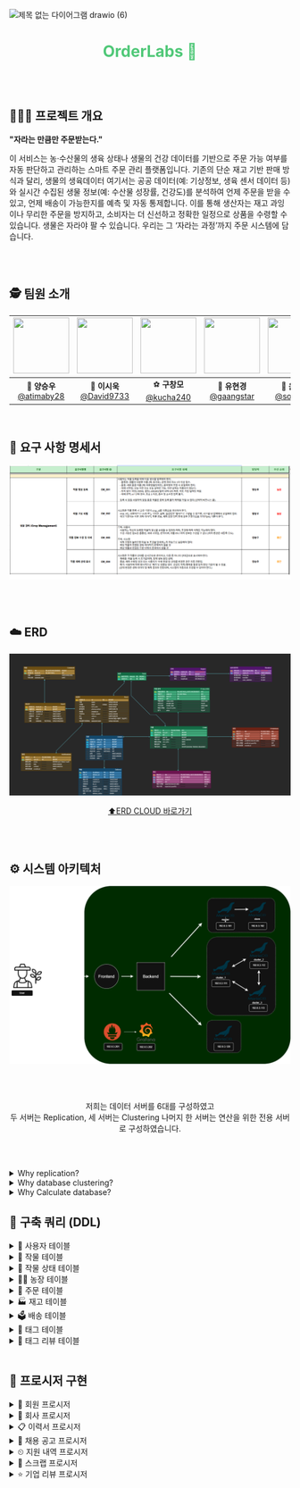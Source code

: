 ![제목 없는 다이어그램 drawio (6)](https://github.com/user-attachments/assets/ef0f38de-3cbd-496c-9786-5433ce05b41c)
<h1 align="center" style="color: #50C878;"> OrderLabs 🌿</h1>


<br><br>




## 🧑🏻‍🌾 프로젝트 개요

<div>
  
  **"자라는 만큼만 주문받는다."** <br>
</div>

이 서비스는 농·수산물의 생육 상태나 생물의 건강 데이터를 기반으로 주문 가능 여부를 
자동 판단하고 관리하는 스마트 주문 관리 플랫폼입니다. 
기존의 단순 재고 기반 판매 방식과 달리, 생물의 생육데이터 여기서는 공공 데이터(예: 
기상정보, 생육 센서 데이터 등)와 실시간 수집된 생물 정보(예: 수산물 성장률, 건강도)를 
분석하여 언제 주문을 받을 수 있고, 언제 배송이 가능한지를 예측 및 자동 통제합니다. 
이를 통해 생산자는 재고 과잉이나 무리한 주문을 방지하고, 소비자는 더 신선하고 정확한 
일정으로 상품을 수령할 수 있습니다. 
생물은 자라야 팔 수 있습니다. 우리는 그 ‘자라는 과정’까지 주문 시스템에 담습니다.

<br><br>

## 🕵️ 팀원 소개

<div align="center">

|   <img src="https://avatars.githubusercontent.com/u/149382180?v=4" width="100" height="100"/>   |   <img src="https://avatars.githubusercontent.com/u/96688099?v=4" width="100" height="100"/>   | <img src="https://avatars.githubusercontent.com/u/195714592?v=4" width="100" height="100"/>  |  <img src="https://avatars.githubusercontent.com/u/92301360?v=4" width="100" height="100"/>  |    <img src="https://avatars.githubusercontent.com/u/201225844?v=4" width="100" height="100"/>      |
| :--------------------------------------------------------: | :--------------------------------------------------------: | :--------------------------------------------------------: | :------------------------------------------------------: | :----------------------------------------------------------: |
| 🐰 **양승우**<br/>[@atimaby28](https://github.com/miyad927) | 🧶 **이시욱**<br/>[@David9733](https://github.com/David9733) | ⚽ **구창모**<br/>[@kucha240](https://github.com/kucha240) | 🐢 **유현경**<br/>[@gaangstar](https://github.com/gaangstar) | 🐉 **윤소민**<br/>[@somminn](https://github.com/somminn) |

</div>
<br>

## 📝 요구 사항 명세서
![요구사항2](./02_요구사항%20정의서.png)

<br><br>

## ☁️ ERD
![OrderLabs-erd](./03_ERD.png)
<div align=center>
  
  [⬆️ERD CLOUD 바로가기](https://www.erdcloud.com/d/GjgSeJRtpNC9jNFpG)
</div>

<br><br>

## ⚙️ 시스템 아키텍처
<img width="1324" alt="전체" src="./04_Architecture.png">

<br><br>

<div align=center>
    저희는 데이터 서버를 6대를 구성하였고 <br>
    두 서버는 Replication, 세 서버는 Clustering 나머지 한 서버는 연산을 위한 전용 서버로 구성하였습니다.
</div>

<br><br>

<details>
  <summary>Why replication?</summary>
  <br>
    운영 서버는 단일 DB 장애 시 전체 서비스가 중단되는 것을 막기 위해 Data Replication을 사용했습니다. 예를 들어, Master-Slave 구조로 구성해서 Master 장애 시 Slave로 자동 전환(Failover)이 가능하도록 했습니다. 이를 통해 서비스의 가용성과 안정성을 최우선으로 하였습니다.
  <br>
</details>

<details>
  <summary>Why database clustering?</summary>
  <br>
    작물 상태나 온도, 습도, 일사량 등의 실시간 기상 데이터가 끊기면 자동화 시스템이 오작동할 수 있어, 클러스터로 장애 대비를 했습니다.

</details>

<details>
  <summary>Why Calculate database?</summary>
  <br>
    운영 DB에 부하를 주지 않고 분석 작업과 계산 작업을 수행하기 위해 별도의 데이터베이스를 사용했습니다. 시계열 데이터를 다룬다는 점과 집계 쿼리를 반복 수행하기 위해, 운영 서비스 성능에 영향을 주지 않도록 했습니다.

</details>

<h2>📌 구축 쿼리 (DDL)</h2>

<details><summary> 🙆 사용자 테이블</summary><div dir="auto">
  <div class="highlight highlight-source-sql notranslate position-relative overflow-auto" dir="auto" data-snippet-clipboard-copy-content="CREATE TABLE users (
    id BIGINT AUTO_INCREMENT PRIMARY KEY,
    name VARCHAR(10) NOT NULL,
    email VARCHAR(20) NOT NULL UNIQUE,
    birth_date DATETIME NOT NULL, 
    phone_number VARCHAR(13) UNIQUE,
    created_at datetime NOT NULL DEFAULT CURRENT_TIMESTAMP,
    home_number VARCHAR(20) UNIQUE,
    address VARCHAR(50) NOT NULL,
    role ENUM('일반 사용자', '생산자') NOT NULL,
    password_hash VARCHAR(100) NOT NULL
);">
<pre><span class="pl-k">CREATE</span> <span class="pl-k">TABLE</span> <span class="pl-en">users</span> (
    id <span class="pl-k">BIGINT</span> <span class="pl-k">AUTO_INCREMENT</span> <span class="pl-k">PRIMARY KEY</span>,
    name <span class="pl-k">VARCHAR</span>(<span class="pl-c1">10</span>) <span class="pl-k">NOT NULL</span>,
    email <span class="pl-k">VARCHAR</span>(<span class="pl-c1">20</span>) <span class="pl-k">NOT NULL</span> <span class="pl-k">UNIQUE</span>,
    birth_date <span class="pl-k">DATETIME</span> <span class="pl-k">NOT NULL</span>, 
    phone_number <span class="pl-k">VARCHAR</span>(<span class="pl-c1">13</span>) <span class="pl-k">UNIQUE</span>,
    created_at <span class="pl-k">DATETIME</span> <span class="pl-k">NOT NULL</span> <span class="pl-k">DEFAULT</span> <span class="pl-c1">CURRENT_TIMESTAMP</span>,
    home_number <span class="pl-k">VARCHAR</span>(<span class="pl-c1">20</span>) <span class="pl-k">UNIQUE</span>,
    address <span class="pl-k">VARCHAR</span>(<span class="pl-c1">50</span>) <span class="pl-k">NOT NULL</span>,
    role <span class="pl-k">ENUM</span>(<span class="pl-s">'일반 사용자'</span>, <span class="pl-s">'생산자'</span>) <span class="pl-k">NOT NULL</span>,
    password_hash <span class="pl-k">VARCHAR</span>(<span class="pl-c1">100</span>) <span class="pl-k">NOT NULL</span>
)</pre>
</div>
</details>
<details><summary>🍅 작물 테이블</summary><div dir="auto">
  <div class="highlight highlight-source-sql notranslate position-relative overflow-auto" dir="auto" data-snippet-clipboard-copy-content="CREATE TABLE Crops (
    id INT NOT NULL,
    farm_id BIGINT NOT NULL,
    user_id BIGINT NOT NULL,
    item_name VARCHAR(50),
    start_date DATE,
    area DATE,
    status ENUM('growing', 'finished', 'discarded'),
    PRIMARY KEY (id, farm_id),
    FOREIGN KEY (user_id) REFERENCES users(id),
    FOREIGN KEY (farm_id) REFERENCES Farm(farm_id)
);">
<pre><span class="pl-k">CREATE</span> <span class="pl-k">TABLE</span> <span class="pl-en">Crops</span> (
    id <span class="pl-k">INT</span> <span class="pl-k">NOT NULL</span>,
    farm_id <span class="pl-k">BIGINT</span> <span class="pl-k">NOT NULL</span>,
    user_id <span class="pl-k">BIGINT</span> <span class="pl-k">NOT NULL</span>,
    item_name <span class="pl-k">VARCHAR</span>(<span class="pl-c1">50</span>),
    start_date <span class="pl-k">DATE</span>,
    area <span class="pl-k">DATE</span>,
    status <span class="pl-k">ENUM</span>(<span class="pl-s">'growing'</span>, <span class="pl-s">'finished'</span>, <span class="pl-s">'discarded'</span>),
    <span class="pl-k">PRIMARY KEY</span> (id, farm_id),
    <span class="pl-k">FOREIGN KEY</span> (user_id) <span class="pl-k">REFERENCES</span> users(id),
    <span class="pl-k">FOREIGN KEY</span> (farm_id) <span class="pl-k">REFERENCES</span> Farm(farm_id)
)</pre>
</div>
</details>
<details><summary>🌿 작물 상태 테이블</summary><div dir="auto">
  <div class="highlight highlight-source-sql notranslate position-relative overflow-auto" dir="auto" data-snippet-clipboard-copy-content="CREATE TABLE crops_state (
    id INT AUTO_INCREMENT,
    crops_id INT NOT NULL,
    crops_state ENUM('growing', 'finished', 'discarded'),
    growth_size FLOAT,
    health_state VARCHAR(50),
    sow_start_date DATE,
    price FLOAT,
    PRIMARY KEY (id),
    FOREIGN KEY (crops_id) REFERENCES crops(id)
);">
<pre><span class="pl-k">CREATE</span> <span class="pl-k">TABLE</span> <span class="pl-en">crops_state</span> (
    id <span class="pl-k">INT</span> <span class="pl-k">AUTO_INCREMENT</span>,
    crops_id <span class="pl-k">INT</span> <span class="pl-k">NOT NULL</span>,
    crops_state <span class="pl-k">ENUM</span>(<span class="pl-s">'growing'</span>, <span class="pl-s">'finished'</span>, <span class="pl-s">'discarded'</span>),
    growth_size <span class="pl-k">FLOAT</span>,
    health_state <span class="pl-k">VARCHAR</span>(<span class="pl-c1">50</span>),
    sow_start_date <span class="pl-k">DATE</span>,
    price <span class="pl-k">FLOAT</span>,
    <span class="pl-k">PRIMARY KEY</span> (id),
    <span class="pl-k">FOREIGN KEY</span> (crops_id) <span class="pl-k">REFERENCES</span> crops(id)
)</pre>
</div>
</div>
</details>
<details><summary>👨‍🌾 농장 테이블</summary><div dir="auto">
  <div class="highlight highlight-source-sql notranslate position-relative overflow-auto" dir="auto" data-snippet-clipboard-copy-content="CREATE TABLE Farm (
    farm_id BIGINT AUTO_INCREMENT PRIMARY KEY,
    user_id BIGINT NOT NULL,
    FOREIGN KEY (user_id) REFERENCES users(id)
);">
<pre><span class="pl-k">CREATE</span> <span class="pl-k">TABLE</span> <span class="pl-en">Farm</span> (
    farm_id <span class="pl-k">BIGINT</span> <span class="pl-k">AUTO_INCREMENT</span> <span class="pl-k">PRIMARY KEY</span>,
    user_id <span class="pl-k">BIGINT</span> <span class="pl-k">NOT NULL</span>,
    <span class="pl-k">FOREIGN KEY</span> (user_id) <span class="pl-k">REFERENCES</span> users(id)
)</pre>
</div>
</div>
</details>
<details><summary>💸 주문 테이블</summary><div dir="auto">
  <div class="highlight highlight-source-sql notranslate position-relative overflow-auto" dir="auto" data-snippet-clipboard-copy-content="CREATE TABLE Orders (
    order_id BIGINT AUTO_INCREMENT PRIMARY KEY,
    user_id BIGINT NOT NULL,
    crop_id BIGINT NOT NULL,
    quantity INT NOT NULL,
    price INT NOT NULL,
    status VARCHAR(50),
    request VARCHAR(50),
    date DATE,
    FOREIGN KEY (user_id) REFERENCES users(id),
    FOREIGN KEY (crop_id) REFERENCES crops(id)
);">
<pre><span class="pl-k">CREATE</span> <span class="pl-k">TABLE</span> <span class="pl-en">Orders</span> (
    order_id <span class="pl-k">BIGINT</span> <span class="pl-k">AUTO_INCREMENT</span> <span class="pl-k">PRIMARY KEY</span>,
    user_id <span class="pl-k">BIGINT</span> <span class="pl-k">NOT NULL</span>,
    crop_id <span class="pl-k">BIGINT</span> <span class="pl-k">NOT NULL</span>,
    quantity <span class="pl-k">INT</span> <span class="pl-k">NOT NULL</span>,
    price <span class="pl-k">INT</span> <span class="pl-k">NOT NULL</span>,
    status <span class="pl-k">VARCHAR</span>(<span class="pl-c1">50</span>),
    request <span class="pl-k">VARCHAR</span>(<span class="pl-c1">50</span>),
    date <span class="pl-k">DATE</span>,
    <span class="pl-k">FOREIGN KEY</span> (user_id) <span class="pl-k">REFERENCES</span> users(id),
    <span class="pl-k">FOREIGN KEY</span> (crop_id) <span class="pl-k">REFERENCES</span> crops(id)
)</pre>
</div>
</div>
</details>
<details><summary>🏭 재고 테이블</summary><div dir="auto">
  <div class="highlight highlight-source-sql notranslate position-relative overflow-auto" dir="auto" data-snippet-clipboard-copy-content="CREATE TABLE Inventory (
    idx INT NOT NULL AUTO_INCREMENT PRIMARY KEY,
    crops_id BIGINT NOT NULL,
    farm_id BIGINT NOT NULL,
    expected_harvest_date DATE,
    expected_quantity INT,
    FOREIGN KEY (crops_id) REFERENCES Crops(id),
    FOREIGN KEY (farm_id) REFERENCES Farm(farm_id)
);">
<pre><span class="pl-k">CREATE</span> <span class="pl-k">TABLE</span> <span class="pl-en">Inventory</span> (
    idx <span class="pl-k">INT</span> <span class="pl-k">NOT NULL</span> <span class="pl-k">AUTO_INCREMENT</span> <span class="pl-k">PRIMARY KEY</span>,
    crops_id <span class="pl-k">BIGINT</span> <span class="pl-k">NOT NULL</span>,
    farm_id <span class="pl-k">BIGINT</span> <span class="pl-k">NOT NULL</span>,
    expected_harvest_date <span class="pl-k">DATE</span>,
    expected_quantity <span class="pl-k">INT</span>,
    <span class="pl-k">FOREIGN KEY</span> (crops_id) <span class="pl-k">REFERENCES</span> Crops(id),
    <span class="pl-k">FOREIGN KEY</span> (farm_id) <span class="pl-k">REFERENCES</span> Farm(farm_id)
)</pre>
</div>
</div>
</details>
<details><summary>🗳️ 배송 테이블</summary><div dir="auto">
  <div class="highlight highlight-source-sql notranslate position-relative overflow-auto" dir="auto" data-snippet-clipboard-copy-content="CREATE TABLE Delivery (
    id_delivery BIGINT AUTO_INCREMENT PRIMARY KEY,
    delivery_id BIGINT NOT NULL,
    created_at TIMESTAMP NOT NULL DEFAULT CURRENT_TIMESTAMP,
    updated_at TIMESTAMP NULL DEFAULT NULL ON UPDATE CURRENT_TIMESTAMP,
    de_yn VARCHAR(1) DEFAULT 'N',
    courier VARCHAR(255),
    billing_number VARCHAR(255),
    delivery_at TIMESTAMP,
    delivery_status ENUM('ready', 'shipping', 'delivered', 'cancelled'),
    FOREIGN KEY (delivery_id) REFERENCES Orders(order_id)
);">
<pre><span class="pl-k">CREATE</span> <span class="pl-k">TABLE</span> <span class="pl-en">Delivery</span> (
    id_delivery <span class="pl-k">BIGINT</span> <span class="pl-k">AUTO_INCREMENT</span> <span class="pl-k">PRIMARY KEY</span>,
    delivery_id <span class="pl-k">BIGINT</span> <span class="pl-k">NOT NULL</span>,
    created_at <span class="pl-k">TIMESTAMP</span> <span class="pl-k">NOT NULL</span> <span class="pl-k">DEFAULT</span> <span class="pl-c1">CURRENT_TIMESTAMP</span>,
    updated_at <span class="pl-k">TIMESTAMP</span> <span class="pl-k">NULL</span> <span class="pl-k">DEFAULT</span> <span class="pl-c1">NULL</span> <span class="pl-k">ON UPDATE</span> <span class="pl-c1">CURRENT_TIMESTAMP</span>,
    de_yn <span class="pl-k">VARCHAR</span>(<span class="pl-c1">1</span>) <span class="pl-k">DEFAULT</span> <span class="pl-s">'N'</span>,
    courier <span class="pl-k">VARCHAR</span>(<span class="pl-c1">255</span>),
    billing_number <span class="pl-k">VARCHAR</span>(<span class="pl-c1">255</span>),
    delivery_at <span class="pl-k">TIMESTAMP</span>,
    delivery_status <span class="pl-k">ENUM</span>(<span class="pl-s">'ready'</span>, <span class="pl-s">'shipping'</span>, <span class="pl-s">'delivered'</span>, <span class="pl-s">'cancelled'</span>),
    <span class="pl-k">FOREIGN KEY</span> (delivery_id) <span class="pl-k">REFERENCES</span> Orders(order_id)
)</pre>
</div>
</div>
</details>
<details><summary>🔖 태그 테이블</summary></details>
<details><summary>🔖 태그 리뷰 테이블</summary></details>

<br>

<h2>📌 프로시저 구현</h2>

<details><summary>🙆 회원 프로시저</summary></details>
<details><summary>🏢 회사 프로시저</summary></details>
<details><summary>📋 이력서 프로시저</summary></details>
<details><summary>📣 채용 공고 프로시저</summary></details>
<details><summary>⏲ 지원 내역 프로시저</summary></details>
<details><summary>📎 스크랩 프로시저</summary></details>
<details><summary>⭐ 기업 리뷰 프로시저</summary></details>


